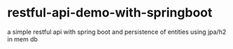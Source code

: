 # restful-api-demo-with-springboot
a simple restful api with spring boot and  persistence of entities using jpa/h2 in mem db

